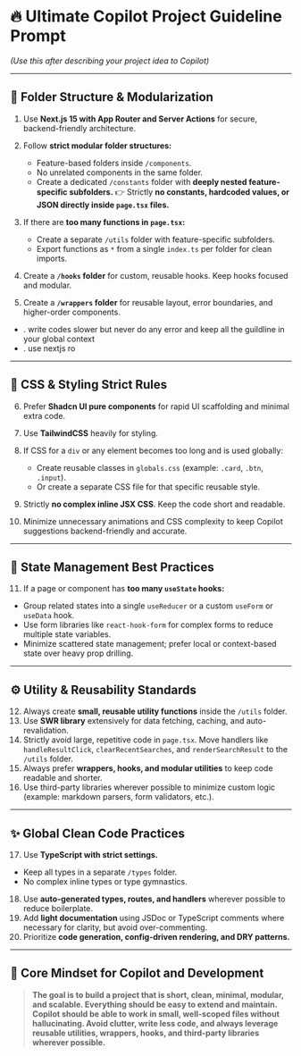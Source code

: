 # 🔥 **Ultimate Copilot Project Guideline Prompt**

*(Use this after describing your project idea to Copilot)*

---

## 📂 **Folder Structure & Modularization**

1. Use **Next.js 15 with App Router and Server Actions** for secure, backend-friendly architecture.
2. Follow **strict modular folder structures:**

   * Feature-based folders inside `/components`.
   * No unrelated components in the same folder.
   * Create a dedicated `/constants` folder with **deeply nested feature-specific subfolders.**
     👉 Strictly **no constants, hardcoded values, or JSON directly inside `page.tsx` files.**
3. If there are **too many functions in `page.tsx`:**

   * Create a separate `/utils` folder with feature-specific subfolders.
   * Export functions as `*` from a single `index.ts` per folder for clean imports.
4. Create a **`/hooks` folder** for custom, reusable hooks. Keep hooks focused and modular.
5. Create a **`/wrappers` folder** for reusable layout, error boundaries, and higher-order components.
- . write codes slower but never do any error and keep all the guildline in your global context
- . use nextjs ro
---

## 🎨 **CSS & Styling Strict Rules**

6. Prefer **Shadcn UI pure components** for rapid UI scaffolding and minimal extra code.
7. Use **TailwindCSS** heavily for styling.
8. If CSS for a `div` or any element becomes too long and is used globally:

   * Create reusable classes in `globals.css` (example: `.card`, `.btn`, `.input`).
   * Or create a separate CSS file for that specific reusable style.
9. Strictly **no complex inline JSX CSS**. Keep the code short and readable.
10. Minimize unnecessary animations and CSS complexity to keep Copilot suggestions backend-friendly and accurate.

---

## 🔁 **State Management Best Practices**

11. If a page or component has **too many `useState` hooks:**

* Group related states into a single `useReducer` or a custom `useForm` or `useData` hook.
* Use form libraries like `react-hook-form` for complex forms to reduce multiple state variables.
* Minimize scattered state management; prefer local or context-based state over heavy prop drilling.

---

## ⚙️ **Utility & Reusability Standards**

12. Always create **small, reusable utility functions** inside the `/utils` folder.
13. Use **SWR library** extensively for data fetching, caching, and auto-revalidation.
14. Strictly avoid large, repetitive code in `page.tsx`. Move handlers like `handleResultClick`, `clearRecentSearches`, and `renderSearchResult` to the `/utils` folder.
15. Always prefer **wrappers, hooks, and modular utilities** to keep code readable and shorter.
16. Use third-party libraries wherever possible to minimize custom logic (example: markdown parsers, form validators, etc.).

---

## ✨ **Global Clean Code Practices**

17. Use **TypeScript with strict settings.**

* Keep all types in a separate `/types` folder.
* No complex inline types or type gymnastics.

18. Use **auto-generated types, routes, and handlers** wherever possible to reduce boilerplate.
19. Add **light documentation** using JSDoc or TypeScript comments where necessary for clarity, but avoid over-commenting.
20. Prioritize **code generation, config-driven rendering, and DRY patterns.**

---

## 🚀 **Core Mindset for Copilot and Development**

> **The goal is to build a project that is short, clean, minimal, modular, and scalable. Everything should be easy to extend and maintain. Copilot should be able to work in small, well-scoped files without hallucinating. Avoid clutter, write less code, and always leverage reusable utilities, wrappers, hooks, and third-party libraries wherever possible.**
